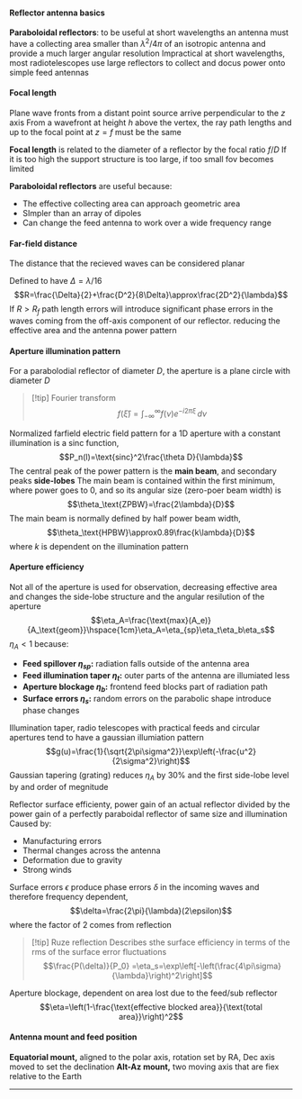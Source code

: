 #### Reflector antenna basics
**Paraboloidal reflectors**: to be useful at short wavelengths an antenna must have a collecting area smaller than $\lambda^2/4\pi$ of an isotropic antenna and provide a much larger angular resolution
Impractical at short wavelengths, most radiotelescopes use large reflectors to collect and docus power onto simple feed antennas
#### Focal length
Plane wave fronts from a distant point source arrive perpendicular to the $z$ axis
From a wavefront at height $h$ above the vertex, the ray path lengths and up to the focal point at $z=f$ must be the same

**Focal length** is related to the diameter of a reflector by the focal ratio $f/D$
If it is too high the support structure is too large, if too small fov becomes limited

**Paraboloidal reflectors** are useful because:
- The effective collecting area can approach geometric area
- SImpler than an array of dipoles
- Can change the feed antenna to work over a wide frequency range

#### Far-field distance
The distance that the recieved waves can be considered planar

Defined to have $\Delta=\lambda/16$
$$R=\frac{\Delta}{2}+\frac{D^2}{8\Delta}\approx\frac{2D^2}{\lambda}$$
If $R>R_f$ path length errors will introduce significant phase errors in the waves coming from the off-axis component of our reflector. reducing the effective area and the antenna power pattern 

#### Aperture illumination pattern
For a parabolodial reflector of diameter $D$, the aperture is a plane circle with diameter $D$

>[!tip] Fourier transform
>$$f(\hat{\xi})=\int_{-\infty}^\infty f(\nu)e^{-i2\pi\xi}\,d\nu$$

Normalized farfield electric field pattern for a 1D aperture with a constant illumination is a sinc function, $$P_n(l)=\text{sinc}^2\frac{\theta D}{\lambda}$$
The central peak of the power pattern is the **main beam**, and secondary peaks **side-lobes**
The main beam is contained within the first minimum, where power goes to 0, and so its angular size (zero-poer beam width) is $$\theta_\text{ZPBW}=\frac{2\lambda}{D}$$
The main beam is normally defined by half power beam width, $$\theta_\text{HPBW}\approx0.89\frac{k\lambda}{D}$$ where $k$ is dependent on the illumination pattern
#### Aperture efficiency
Not all of the aperture is used for observation, decreasing effective area and changes the side-lobe structure and the angular resilution of the aperture $$\eta_A=\frac{\text{max}(A_e)}{A_\text{geom}}\hspace{1cm}\eta_A=\eta_{sp}\eta_t\eta_b\eta_s$$
$\eta_A<1$ because:
- **Feed spillover $\eta_{sp}$:** radiation falls outside of the antenna area
- **Feed illumination taper $\eta_t$:** outer parts of the antenna are illumiated less
- **Aperture blockage $\eta_b$:** frontend feed blocks part of radiation path
- **Surface errors $\eta_s$:** random errors on the parabolic shape introduce phase changes

Illumination taper, radio telescopes with practical feeds and circular apertures tend to have a gaussian illumiation pattern $$g(u)=\frac{1}{\sqrt{2\pi\sigma^2}}\exp\left(-\frac{u^2}{2\sigma^2}\right)$$
Gaussian tapering (grating) reduces $\eta_A$ by 30% and the first side-lobe level by and order of megnitude

Reflector surface efficienty, power gain of an actual reflector divided by the power gain of a perfectly paraboidal reflector of same size and illumination
Caused by:
- Manufacturing errors
- Thermal changes across the antenna
- Deformation due to gravity
- Strong winds

Surface errors $\epsilon$ produce phase errors $\delta$ in the incoming waves and therefore frequency dependent, $$\delta=\frac{2\pi}{\lambda}(2\epsilon)$$
where the factor of 2 comes from reflection

>[!tip] Ruze reflection
>Describes sthe surface efficiency in terms of the rms of the surface error fluctuations
>$$\frac{P(\delta)}{P_0} =\eta_s=\exp\left[-\left(\frac{4\pi\sigma}{\lambda}\right)^2\right]$$

Aperture blockage, dependent on area lost due to the feed/sub reflector $$\eta=\left(1-\frac{\text{effective blocked area}}{\text{total area}}\right)^2$$
#### Antenna mount and feed position

**Equatorial mount,** aligned to the polar axis, rotation set by RA, Dec axis moved to set the declination
**Alt-Az mount,** two moving axis that are fiex relative to the Earth

---